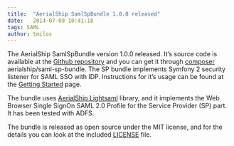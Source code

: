```yaml
---
title:  "AerialShip SamlSpBundle 1.0.0 released"
date:   2014-07-09 10:41:18
tags: SAML
author: tmilos
---
```


The AerialShip SamlSpBundle version 1.0.0 released. It’s source code is available at the
[Github repository](https://github.com/aerialship/SamlSPBundle) and you can get it through
[composer](https://packagist.org/packages/aerialship/saml-sp-bundle) aerialship/saml-sp-bundle. The SP bundle implements Symfony 2
security listener for SAML SSO with IDP. Instructions for it’s usage can be found at the
[Getting Started](https://github.com/aerialship/SamlSPBundle/blob/f5fb9c3a95186a20c5febcfc6bafd305acf1d7e9/src/AerialShip/SamlSPBundle/Resources/doc/index.md)
page.

The bundle uses [AerialShip Lightsaml](https://github.com/aerialship/lightsaml) library, and it implements the Web Browser
Single SignOn SAML 2.0 Profile for the Service Provider (SP) part. It has been tested with ADFS.

The bundle is released as open source under the MIT license, and for the details you can look at the included
[LICENSE](https://github.com/aerialship/SamlSPBundle/blob/f5fb9c3a95186a20c5febcfc6bafd305acf1d7e9/LICENSE) file.

